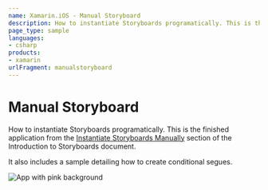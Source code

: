 ```yaml
---
name: Xamarin.iOS - Manual Storyboard
description: How to instantiate Storyboards programatically. This is the finished application from the Instantiate Storyboards Manually section of the...
page_type: sample
languages:
- csharp
products:
- xamarin
urlFragment: manualstoryboard
---
```

# Manual Storyboard

How to instantiate Storyboards programatically. This is the finished application from the [Instantiate Storyboards Manually](https://docs.microsoft.com/xamarin/ios/user-interface/storyboards/?tabs=macos#Instantiate_Storyboards_Manually) section of the Introduction to Storyboards document.

It also includes a sample detailing how to create conditional segues.

![App with pink background](Screenshots/pvc.png)
